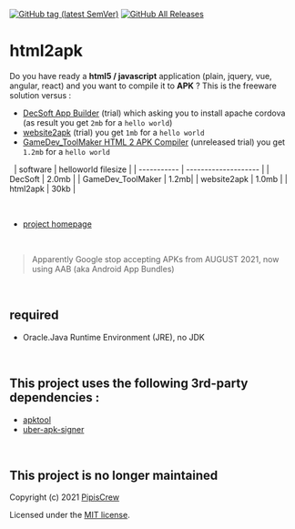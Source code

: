 [![GitHub tag (latest SemVer)](https://img.shields.io/github/tag/pipiscrew/html2apk.svg)](https://github.com/pipiscrew/html2apk/releases)
[![GitHub All Releases](https://img.shields.io/github/downloads/pipiscrew/html2apk/total.svg)](https://github.com/pipiscrew/html2apk/releases)

# html2apk

Do you have ready a **html5 / javascript** application (plain, jquery, vue, angular, react) and you want to compile it to **APK** ? This is the freeware solution versus :

* [DecSoft App Builder](https://www.decsoftutils.com/appbuilder/) (trial) which asking you to install apache cordova (as result you get `2mb` for a `hello world`) 
* [website2apk](https://websitetoapk.com/) (trial) you get `1mb` for a `hello world`  
* [GameDev_ToolMaker HTML 2 APK Compiler](https://store.steampowered.com/app/1463740/HTML_2_APK_Compiler/) (unreleased trial) you get `1.2mb` for a `hello world`  

&nbsp;
| software    | helloworld filesize |
| ----------- | -------------------- |
| DecSoft     | 2.0mb                  |
| GameDev_ToolMaker | 1.2mb|
| website2apk | 1.0mb                  |
| html2apk    | 30kb                 |  


&nbsp;
&nbsp;
&nbsp;
&nbsp;
* [project homepage](https://www.pipiscrew.com/works/html2apk/)  

&nbsp;
> Apparently Google stop accepting APKs from AUGUST 2021, now using AAB (aka Android App Bundles)

&nbsp;
## required 
* Oracle.Java Runtime Environment (JRE), no JDK

&nbsp;
## This project uses the following 3rd-party dependencies :  
* [apktool](https://github.com/iBotPeaches/Apktool)  
* [uber-apk-signer](https://github.com/patrickfav/uber-apk-signer)  


&nbsp;
## This project is no longer maintained
Copyright (c) 2021 [PipisCrew](http://pipiscrew.com)

Licensed under the [MIT license](http://www.opensource.org/licenses/mit-license.php).
